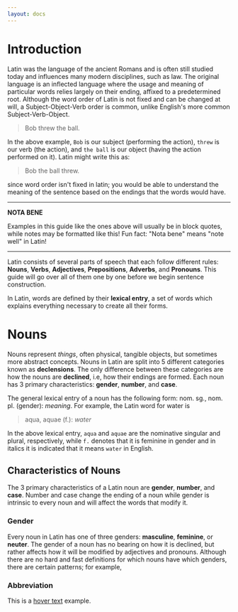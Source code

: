 ```yaml
---
layout: docs
---
```


# Introduction

Latin was the language of the ancient Romans and is often still studied today and influences many modern disciplines, such as law. The original language is an inflected language where the usage and meaning of particular words relies largely on their ending, affixed to a predetermined root. Although the word order of Latin is not fixed and can be changed at will, a Subject-Object-Verb order is common, unlike English's more common Subject-Verb-Object.

> Bob threw the ball.

In the above example, `Bob` is our subject (performing the action), `threw` is our verb (the action), and `the ball` is our object (having the action performed on it). Latin might write this as:

> Bob the ball threw.

since word order isn't fixed in latin; you would be able to understand the meaning of the sentence based on the endings that the words would have.

---
**NOTA BENE**

Examples in this guide like the ones above will usually be in block quotes, while notes may be formatted like this! Fun fact: "Nota bene" means "note well" in Latin!

---

Latin consists of several parts of speech that each follow different rules: **Nouns**, **Verbs**, **Adjectives**, **Prepositions**, **Adverbs**, and **Pronouns**. This guide will go over all of them one by one before we begin sentence construction.

In Latin, words are defined by their **lexical entry**, a set of words which explains everything necessary to create all their forms.

# Nouns

Nouns represent *things*, often physical, tangible objects, but sometimes more abstract concepts. Nouns in Latin are split into 5 different categories known as **declensions**. The only difference between these categories are how the nouns are **declined**, i.e, how their endings are formed. Each noun has 3 primary characteristics: **gender**, **number**, and **case**.

The general lexical entry of a noun has the following form: nom. sg., nom. pl. (gender): *meaning*. For example, the Latin word for water is

> aqua, aquae (f.): *water*

In the above lexical entry, `aqua` and `aquae` are the nominative singular and plural, respectively, while `f.` denotes that it is feminine in gender and in italics it is indicated that it means `water` in English.

## Characteristics of Nouns

The 3 primary characteristics of a Latin noun are **gender**, **number**, and **case**. Number and case change the ending of a noun while gender is intrinsic to every noun and will affect the words that modify it.

### Gender

Every noun in Latin has one of three genders: **masculine**, **feminine**, or **neuter**. The gender of a noun has no bearing on how it is declined, but rather affects how it will be modified by adjectives and pronouns. Although there are no hard and fast definitions for which nouns have which genders, there are certain patterns; for example, 

### Abbreviation
This is a [hover text](## "your hover text") example.

